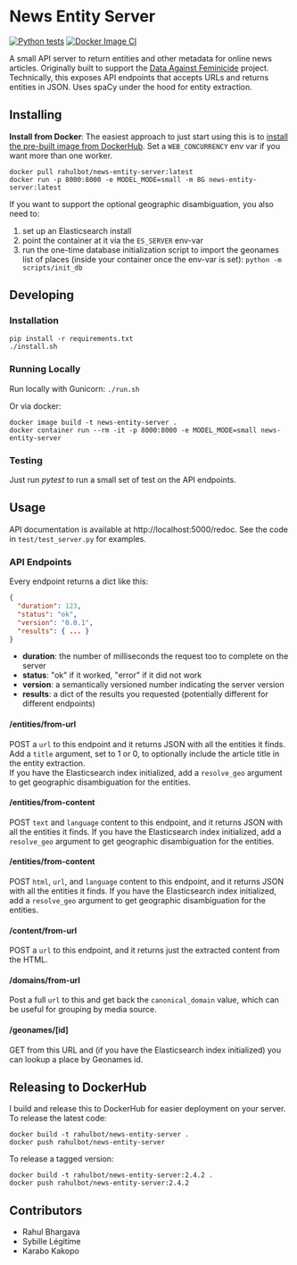 News Entity Server
==================

[![Python tests](https://github.com/dataculturegroup/news-entity-server/actions/workflows/test.yml/badge.svg)](https://github.com/dataculturegroup/news-entity-server/actions/workflows/test.yml)
[![Docker Image CI](https://github.com/dataculturegroup/news-entity-server/actions/workflows/docker-image.yml/badge.svg)](https://github.com/dataculturegroup/news-entity-server/actions/workflows/docker-image.yml)

A small API server to return entities and other metadata for online news articles. Originally built to support the 
[Data Against Feminicide](https://datoscontrafeminicidio.net/) project. Technically, this exposes
API endpoints that accepts URLs and returns entities in JSON. Uses spaCy under the hood for entity extraction.

Installing
----------

**Install from Docker**: The easiest approach to just start using this is to [install the pre-built image from 
DockerHub](https://hub.docker.com/r/rahulbot/news-entity-server). Set a `WEB_CONCURRENCY` env var if you want more than one worker.

```
docker pull rahulbot/news-entity-server:latest
docker run -p 8000:8000 -e MODEL_MODE=small -m 8G news-entity-server:latest
```

If you want to support the optional geographic disambiguation, you also need to:

1. set up an Elasticsearch install
2. point the container at it via the `ES_SERVER` env-var
3. run the one-time database initialization script to import the geonames list of places (inside your container once the env-var is set): `python -m scripts/init_db`

Developing
----------

### Installation

```
pip install -r requirements.txt
./install.sh
```

### Running Locally

Run locally with Gunicorn: `./run.sh`

Or via docker:
```
docker image build -t news-entity-server .
docker container run --rm -it -p 8000:8000 -e MODEL_MODE=small news-entity-server
```


### Testing

Just run *pytest* to run a small set of test on the API endpoints.


Usage
-----

API documentation is available at http://localhost:5000/redoc. See the code in `test/test_server.py` for examples.

### API Endpoints

Every endpoint returns a dict like this:

```json
{
  "duration": 123,
  "status": "ok",
  "version": "0.0.1", 
  "results": { ... }  
}
```

 * **duration**: the number of milliseconds the request too to complete on the server
 * **status**: "ok" if it worked, "error" if it did not work
 * **version**: a semantically versioned number indicating the server version
 * **results**: a dict of the results you requested (potentially different for different endpoints)


#### /entities/from-url

POST a `url` to this endpoint and it returns JSON with all the entities it finds. 
Add a `title` argument, set to 1 or 0, to optionally include the article title in the entity extraction.  
If you have the Elasticsearch index initialized, add a `resolve_geo` argument to get geographic disambiguation for the entities.

#### /entities/from-content

POST `text` and `language` content to this endpoint, and it returns JSON with all the entities it finds.
If you have the Elasticsearch index initialized, add a `resolve_geo` argument to get geographic disambiguation for the entities.

#### /entities/from-content

POST `html`, `url`, and `language` content to this endpoint, and it returns JSON with all the entities it finds.
If you have the Elasticsearch index initialized, add a `resolve_geo` argument to get geographic disambiguation for the entities.

#### /content/from-url

POST a `url` to this endpoint, and it returns just the extracted content from the HTML.

#### /domains/from-url

Post a full `url` to this and get back the `canonical_domain` value, which can be useful for grouping by media source.

#### /geonames/[id]

GET from this URL and (if you have the Elasticsearch index initialized) you can lookup a place by Geonames id.


Releasing to DockerHub
----------------------

I build and release this to DockerHub for easier deployment on your server. To release the latest code:

```
docker build -t rahulbot/news-entity-server .
docker push rahulbot/news-entity-server
```

To release a tagged version:

```
docker build -t rahulbot/news-entity-server:2.4.2 .
docker push rahulbot/news-entity-server:2.4.2
```

Contributors
------------

* Rahul Bhargava
* Sybille Légitime
* Karabo Kakopo
